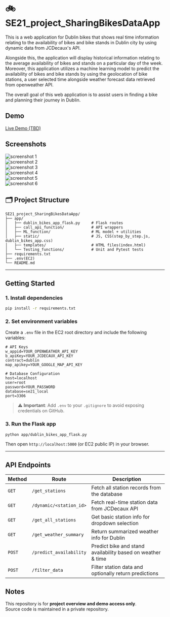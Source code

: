 # 🚲 SE21_project_SharingBikesDataApp

This is a web application for Dublin bikes that shows real time information relating to the availability of bikes and bike stands in Dublin city by using dynamic data from JCDecaux's API.

Alongside this, the application will display historical information relating to the average availability of bikes and stands on a particular day of the week. Moreover, this application utilizes a machine learning model to predict the availability of bikes and bike stands by using the geolocation of bike stations, a user selected time alongside weather forecast data retrieved from openweather API.

The overall goal of this web application is to assist users in finding a bike and planning their journey in Dublin.

## Demo

[Live Demo (TBD)](https://example.com)

## Screenshots

![screenshot 1](https://github.com/rain766/portfolio-assets/blob/main/SE21SharingBikesApp/SE21SharingBikesApp_1.png?raw=true)  
![screenshot 2](https://github.com/rain766/portfolio-assets/blob/main/SE21SharingBikesApp/SE21SharingBikesApp_2.png?raw=true)  
![screenshot 3](https://github.com/rain766/portfolio-assets/blob/main/SE21SharingBikesApp/SE21SharingBikesApp_3.png?raw=true)  
![screenshot 4](https://github.com/rain766/portfolio-assets/blob/main/SE21SharingBikesApp/SE21SharingBikesApp_4.png?raw=true)  
![screenshot 5](https://github.com/rain766/portfolio-assets/blob/main/SE21SharingBikesApp/SE21SharingBikesApp_5.png?raw=true)  
![screenshot 6](https://github.com/rain766/portfolio-assets/blob/main/SE21SharingBikesApp/SE21SharingBikesApp_6.png?raw=true)

## 🗂 Project Structure

```
SE21_project_SharingBikesDataApp/
├── app/
│   ├── dublin_bikes_app_flask.py     # Flask routes
│   ├── call_api_function/            # API wrappers
│   ├── ML_function/                  # ML model + utilities
│   ├── static/                       # JS, CSS(step_by_step.js, dublin_bikes_app.css)
│   ├── templates/                    # HTML files(index.html)
│   └── Testing_functions/            # Unit and Pytest tests
├── requirements.txt
├── .env(EC2)
└── README.md
```

---

## Getting Started

### 1. Install dependencies

```bash
pip install -r requirements.txt
```

### 2. Set environment variables

Create a `.env` file in the EC2 root directory and include the following variables:

```
# API Keys
w_appid=YOUR_OPENWEATHER_API_KEY
b_apiKey=YOUR_JCDECAUX_API_KEY
contract=dublin
map_apikey=YOUR_GOOGLE_MAP_API_KEY

# Database Configuration
host=localhost
user=root
password=YOUR_PASSWORD
database=se21_local
port=3306
```

> ⚠️ **Important**: Add `.env` to your `.gitignore` to avoid exposing credentials on GitHub.

### 3. Run the Flask app

```bash
python app/dublin_bikes_app_flask.py
```

Then open `http://localhost:5000` (or EC2 public IP) in your browser.

---

## API Endpoints

| Method | Route                   | Description                                                 |
| ------ | ----------------------- | ----------------------------------------------------------- |
| `GET`  | `/get_stations`         | Fetch all station records from the database                 |
| `GET`  | `/dynamic/<station_id>` | Fetch real-time station data from JCDecaux API              |
| `GET`  | `/get_all_stations`     | Get basic station info for dropdown selection               |
| `GET`  | `/get_weather_summary`  | Return summarized weather info for Dublin                   |
| `POST` | `/predict_availability` | Predict bike and stand availability based on weather & time |
| `POST` | `/filter_data`          | Filter station data and optionally return predictions       |

## Notes

This repository is for **project overview and demo access only**.  
Source code is maintained in a private repository.
